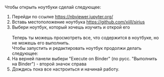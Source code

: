 Чтобы открыть ноутбуки сделай следующее:
1. Перейди по ссылке https://nbviewer.jupyter.org/
2. Вставь местоположение ноутбука https://github.com/xiill/sirius
3. Выбери ноутбук, который хочешь изучить и открой его<br/><br/>
Теперь ты можешь просмотреть все, что содержится в ноутбуке, но не можешь его выполнить. <br/>
Чтобы запустить и редактировать ноутбук продолжи делать следующее:
4. На верней панели выбери "Execute on Binder" (по русс. "Выполнить на Binder") - второй значок справа
5. Дождись пока все настроиться и начинай работу.
